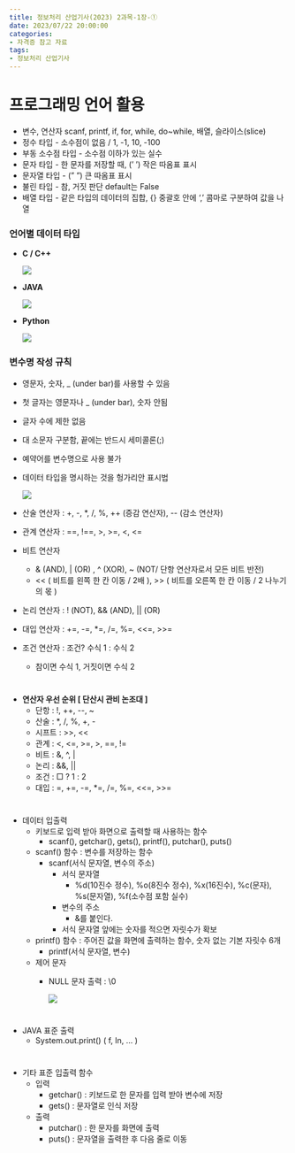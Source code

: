 ```yaml
---
title: 정보처리 산업기사(2023) 2과목-1장-①
date: 2023/07/22 20:00:00
categories:
- 자격증 참고 자료
tags:
- 정보처리 산업기사
---
```


# 프로그래밍 언어 활용

- 변수, 연산자 scanf, printf, if, for, while, do~while, 배열, 슬라이스(slice)
- 정수 타입 - 소수점이 없음 / 1, -1, 10, -100
- 부동 소수점 타입 - 소수점 이하가 있는 실수
- 문자 타입 - 한 문자를 저장할 때, (’ ’) 작은 따옴표 표시
- 문자열 타입 - (” ”) 큰 따옴표 표시
- 불린 타입 - 참, 거짓 판단 default는 False
- 배열 타입 - 같은 타입의 데이터의 집합, {} 중괄호 안에 ‘,’ 콤마로 구분하여 값을 나열

### 언어별 데이터 타입

- **C / C++**
    
    ![](/Images/2023/07/2과목-1장-①/Untitled.png)
    
- **JAVA**
    
    ![](/Images/2023/07/2과목-1장-①/Untitled%201.png)
    
- **Python**
    
    ![](/Images/2023/07/2과목-1장-①/Untitled%202.png)
    

### 변수명 작성 규칙

- 영문자, 숫자, _ (under bar)를 사용할 수 있음
- 첫 글자는 영문자나 _ (under bar), 숫자 안됨
- 글자 수에 제한 없음
- 대 소문자 구분함, 끝에는 반드시 세미콜론(;)
- 예약어를 변수명으로 사용 불가
- 데이터 타입을 명시하는 것을 헝가리안 표시법
    
    ![](/Images/2023/07/2과목-1장-①/Untitled%203.png)
    

- 산술 연산자 : +, -, *, /, %, ++ (증감 연산자), -- (감소 연산자)
- 관계 연산자 : ==, !==, >, >=, <, <=
- 비트 연산자
    - & (AND), | (OR) , ^ (XOR), ~ (NOT/ 단항 연산자로서 모든 비트 반전)
    - << ( 비트를 왼쪽 한 칸 이동 / 2배 ), >> ( 비트를 오른쪽 한 칸 이동 / 2 나누기의 몫 )
- 논리 연산자 : ! (NOT), && (AND), || (OR)
- 대입 연산자 : +=, -=, *=, /=, %=, <<=, >>=
- 조건 연산자 : 조건? 수식 1 : 수식 2
    - 참이면 수식 1, 거짓이면 수식 2
#   
- **연산자 우선 순위 [ 단산시 관비 논조대 ]**
    - 단항 : !, ++, --, ~
    - 산술 : *, /, %, +, -
    - 시프트 : >>, <<
    - 관계 : <, <=, >=, >, ==, !=
    - 비트 : &, ^, |
    - 논리 : &&, ||
    - 조건 : □ ? 1 : 2
    - 대입 : =, +=, -=, *=, /=, %=, <<=, >>=
#
- 데이터 입출력
    - 키보드로 입력 받아 화면으로 출력할 때 사용하는 함수
        - scanf(), getchar(), gets(), printf(), putchar(), puts()
    - scanf() 함수 : 변수를 저장하는 함수
        - scanf(서식 문자열, 변수의 주소)
            - 서식 문자열
                - %d(10진수 정수), %o(8진수 정수), %x(16진수), %c(문자), %s(문자열), %f(소수점 포함 실수)
            - 변수의 주소
                - &를 붙인다.
            - 서식 문자열 앞에는 숫자를 적으면 자릿수가 확보
    - printf() 함수 : 주어진 값을 화면에 출력하는 함수, 숫자 없는 기본 자릿수 6개
        - printf(서식 문자열, 변수)
    - 제어 문자
        - NULL 문자 출력 : \0
            
            ![](/Images/2023/07/2과목-1장-①/Untitled%204.png)
#            
- JAVA 표준 출력
    - System.out.print() ( f, ln, … )
#
- 기타 표준 입출력 함수
    - 입력
        - getchar() : 키보드로 한 문자를 입력 받아 변수에 저장
        - gets() : 문자열로 인식 저장
    - 출력
        - putchar() : 한 문자를 화면에 출력
        - puts() : 문자열을 출력한 후 다음 줄로 이동